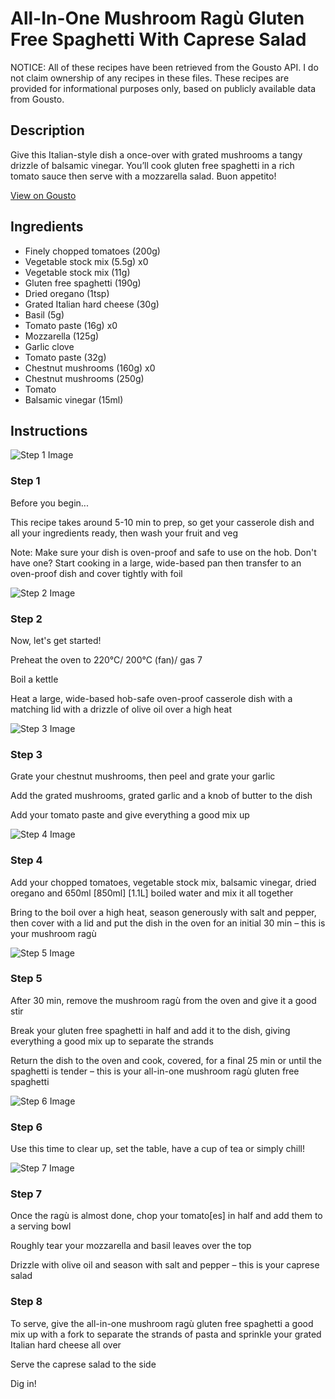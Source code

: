 # All-In-One Mushroom Ragù Gluten Free Spaghetti With Caprese Salad

NOTICE: All of these recipes have been retrieved from the Gousto API. I do not claim ownership of any recipes in these files. These recipes are provided for informational purposes only, based on publicly available data from Gousto.

## Description

Give this Italian-style dish a once-over with grated mushrooms a tangy drizzle of balsamic vinegar. You’ll cook gluten free spaghetti in a rich tomato sauce then serve with a mozzarella salad. Buon appetito!

[View on Gousto](https://www.gousto.co.uk/recipes/cookbook/all-in-one-mushroom-ragu-gluten-free-spaghetti-with-caprese-salad)

## Ingredients

- Finely chopped tomatoes (200g)
- Vegetable stock mix (5.5g) x0
- Vegetable stock mix (11g)
- Gluten free spaghetti (190g)
- Dried oregano (1tsp)
- Grated Italian hard cheese (30g)
- Basil (5g)
- Tomato paste (16g) x0
- Mozzarella (125g)
- Garlic clove
- Tomato paste (32g)
- Chestnut mushrooms (160g) x0
- Chestnut mushrooms (250g)
- Tomato
- Balsamic vinegar (15ml)

## Instructions

![Step 1 Image](https://production-media.gousto.co.uk/cms/recipe-step-image/Admin10mm-Step-1-2-1696338233854-x200.jpg)

### Step 1

Before you begin...

This recipe takes around 5-10 min to prep, so get your casserole dish and all your ingredients ready, then wash your fruit and veg

Note: Make sure your dish is oven-proof and safe to use on the hob. Don't have one? Start cooking in a large, wide-based pan then transfer to an oven-proof dish and cover tightly with foil

![Step 2 Image](https://production-media.gousto.co.uk/cms/recipe-step-image/step-2-1696338237254-x200.jpg)

### Step 2

Now, let's get started!

Preheat the oven to 220°C/ 200°C (fan)/ gas 7

Boil a kettle

Heat a large, wide-based hob-safe oven-proof casserole dish with a matching lid with a drizzle of olive oil over a high heat

![Step 3 Image](https://production-media.gousto.co.uk/cms/recipe-step-image/step-3-1696338241899-x200.jpg)

### Step 3

Grate your chestnut mushrooms, then peel and grate your garlic

Add the grated mushrooms, grated garlic and a knob of butter to the dish

Add your tomato paste and give everything a good mix up

![Step 4 Image](https://production-media.gousto.co.uk/cms/recipe-step-image/step-4-1696338245642-x200.jpg)

### Step 4

Add your chopped tomatoes, vegetable stock mix, balsamic vinegar, dried oregano and 650ml <span class="text-purple">[850ml]</span><span class="text-danger"> [1.1L] </span>boiled water and mix it all together

Bring to the boil over a high heat, season generously with salt and pepper, then cover with a lid and put the dish in the oven for an initial 30 min – this is your mushroom ragù

![Step 5 Image](https://production-media.gousto.co.uk/cms/recipe-step-image/step-5-1696338249454-x200.jpg)

### Step 5

After 30 min, remove the mushroom ragù from the oven and give it a good stir

Break your gluten free spaghetti in half and add it to the dish, giving everything a good mix up to separate the strands

Return the dish to the oven and cook, covered, for a final 25 min or until the spaghetti is tender – this is your all-in-one mushroom ragù gluten free spaghetti

![Step 6 Image](https://production-media.gousto.co.uk/cms/recipe-step-image/step-6-1696338252646-x200.jpg)

### Step 6

Use this time to clear up, set the table, have a cup of tea or simply chill!

![Step 7 Image](https://production-media.gousto.co.uk/cms/recipe-step-image/step-7-1696577416349-x200.jpg)

### Step 7

Once the ragù is almost done, chop your tomato[es] in half and add them to a serving bowl

Roughly tear your mozzarella and basil leaves over the top

Drizzle with olive oil and season with salt and pepper – this is your caprese salad

### Step 8

To serve, give the all-in-one mushroom ragù gluten free spaghetti a good mix up with a fork to separate the strands of pasta and sprinkle your grated Italian hard cheese all over

Serve the caprese salad to the side

Dig in!


